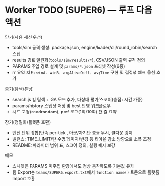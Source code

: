 # Worker TODO (SUPER6) — 루프 다음 액션

단기(다음 세션 우선)
- tools/sim 골격 생성: package.json, engine/loader/cli/round_robin/search 스텁
- results 경로 일원화(`tools/sim/results/*`), CSV/JSON 출력 규격 정의
- PARAMS 주입 경로 설계 및 `params/*.json` 프리셋 작성(6종)
- rr 요약 지표: `winA, winB, avgAliveDiff, avgTime` 구현 및 결정성 체크 옵션 추가

중기(탐색/튜닝)
- search.js 빔 탐색 + GA 모드 추가, 다상대 평가/스코어(승점+시간 가중)
- params/history 스냅샷 저장 및 best 반영 워크플로우
- 시드 고정(seedrandom), perf 로그(1회/10회) 한 줄 요약

장기(정밀화/플랫폼 호환)
- 엔진 단위 정합(탄속 per-tick), 아군/자기탄 충돌 무시, 쿨다운 강제
- 밸런스: TIME_LIMIT/탄 수명/데미지/반경 등 타이율 감소 방향으로 소폭 조정
- README: 파라미터 범위 표, 스코어 정의, 실행 예시 보강

메모
- 스니펫은 PARAMS 미주입 환경에서도 정상 동작하도록 기본값 유지
- 팀 Export는 `teams/SUPER6.export.txt`에서 `function name()` 토큰으로 플랫폼 Import 호환

